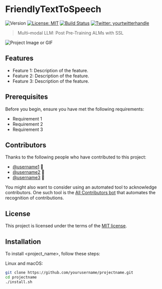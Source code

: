 # FriendlyTextToSpeech

![Version](https://img.shields.io/badge/version-1.0-blue)
[![License: MIT](https://img.shields.io/badge/License-MIT-yellow.svg)](#license)
[![Build Status](https://travis-ci.com/yourusername/projectname.svg?branch=master)](https://travis-ci.com/yourusername/projectname)
[![Twitter: yourtwitterhandle](https://img.shields.io/twitter/follow/yourtwitterhandle?style=social)](https://twitter.com/yourtwitterhandle)

> Multi–modal LLM: Post Pre-Training ALMs with SSL

![Project Image or GIF]([(https://github.com/Camille112/T-CLAP/blob/ac4a5a68fa2e3dc8aebbcfdecdf84501a2fe9ec7/Screenshot%202023-12-16%20at%2011.09.50%20AM.png)])

## Features

- Feature 1: Description of the feature.
- Feature 2: Description of the feature.
- Feature 3: Description of the feature.

## Prerequisites

Before you begin, ensure you have met the following requirements:

- Requirement 1
- Requirement 2
- Requirement 3

## Contributors

Thanks to the following people who have contributed to this project:

* [@username1](https://github.com/username1) 📖
* [@username2](https://github.com/username2) 🐛
* [@username3](https://github.com/username3) 🎨

You might also want to consider using an automated tool to acknowledge contributors. One such tool is the [All Contributors bot](https://allcontributors.org/docs/en/bot/overview) that automates the recognition of contributions.

## License

This project is licensed under the terms of the [MIT license](https://opensource.org/licenses/MIT).



## Installation

To install <project_name>, follow these steps:

Linux and macOS:
```bash
git clone https://github.com/yourusername/projectname.git
cd projectname
./install.sh


